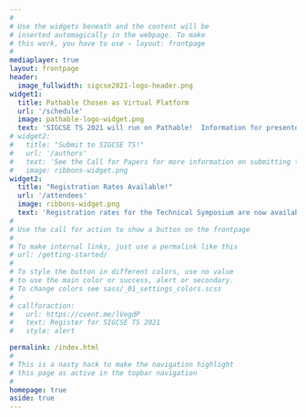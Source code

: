 ```yaml
---
#
# Use the widgets beneath and the content will be
# inserted automagically in the webpage. To make
# this work, you have to use › layout: frontpage
#
mediaplayer: true
layout: frontpage
header:
  image_fullwidth: sigcse2021-logo-header.png
widget1:
  title: Pathable Chosen as Virtual Platform
  url: '/schedule'
  image: pathable-logo-widget.png
  text: 'SIGCSE TS 2021 will run on Pathable!  Information for presenters is now available in the Schedule section!'
# widget2:
#   title: "Submit to SIGCSE TS!"
#   url: '/authors'
#   text: 'See the Call for Papers for more information on submitting to SIGCSE TS 2021!'
#   image: ribbons-widget.png
widget2:
  title: "Registration Rates Available!"
  url: '/attendees'
  image: ribbons-widget.png
  text: 'Registration rates for the Technical Symposium are now available!  Registration will open in early January 2021.'
#
# Use the call for action to show a button on the frontpage
#
# To make internal links, just use a permalink like this
# url: /getting-started/
#
# To style the button in different colors, use no value
# to use the main color or success, alert or secondary.
# To change colors see sass/_01_settings_colors.scss
#
# callforaction:
#   url: https://cvent.me/lVegdP
#   text: Register for SIGCSE TS 2021
#   style: alert

permalink: /index.html
#
# This is a nasty hack to make the navigation highlight
# this page as active in the topbar navigation
#
homepage: true
aside: true
---
```

<!--<div align="center"><iframe width="560" height="315" src="https://www.youtube.com/embed/BAoyHUvSt4M" frameborder="0" allow="accelerometer; autoplay; encrypted-media; gyroscope; picture-in-picture" allowfullscreen></iframe></div>-->